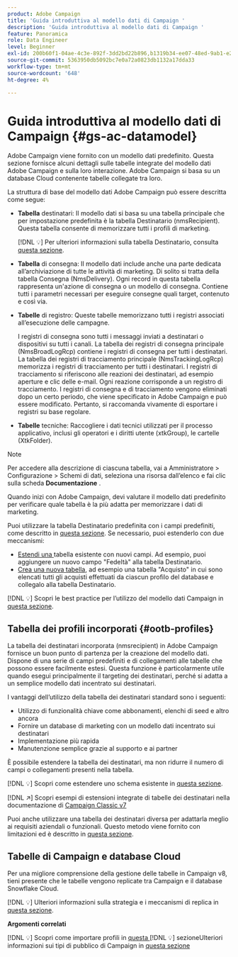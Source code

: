 ```yaml
---
product: Adobe Campaign
title: 'Guida introduttiva al modello dati di Campaign '
description: 'Guida introduttiva al modello dati di Campaign '
feature: Panoramica
role: Data Engineer
level: Beginner
exl-id: 200b60f1-04ae-4c3e-892f-3dd2bd22b896,b1319b34-ee07-48ed-9ab1-e2d12d3d99f8
source-git-commit: 5363950db5092bc7e0a72a0823db1132a17dda33
workflow-type: tm+mt
source-wordcount: '648'
ht-degree: 4%

---
```


# Guida introduttiva al modello dati di Campaign {#gs-ac-datamodel}

Adobe Campaign viene fornito con un modello dati predefinito. Questa sezione fornisce alcuni dettagli sulle tabelle integrate del modello dati Adobe Campaign e sulla loro interazione. Adobe Campaign si basa su un database Cloud contenente tabelle collegate tra loro.

La struttura di base del modello dati Adobe Campaign può essere descritta come segue:

* **Tabella** destinatari: Il modello dati si basa su una tabella principale che per impostazione predefinita è la tabella Destinatario (nmsRecipient). Questa tabella consente di memorizzare tutti i profili di marketing.

   [!DNL :bulb:] Per ulteriori informazioni sulla tabella Destinatario, consulta  [questa sezione](#ootb-profiles).

* **Tabella** di consegna: Il modello dati include anche una parte dedicata all’archiviazione di tutte le attività di marketing. Di solito si tratta della tabella Consegna (NmsDelivery). Ogni record in questa tabella rappresenta un&#39;azione di consegna o un modello di consegna. Contiene tutti i parametri necessari per eseguire consegne quali target, contenuto e così via.

* **Tabelle** di registro: Queste tabelle memorizzano tutti i registri associati all’esecuzione delle campagne.

   I registri di consegna sono tutti i messaggi inviati a destinatari o dispositivi su tutti i canali. La tabella dei registri di consegna principale (NmsBroadLogRcp) contiene i registri di consegna per tutti i destinatari.
La tabella dei registri di tracciamento principale (NmsTrackingLogRcp) memorizza i registri di tracciamento per tutti i destinatari. I registri di tracciamento si riferiscono alle reazioni dei destinatari, ad esempio aperture e clic delle e-mail. Ogni reazione corrisponde a un registro di tracciamento.
I registri di consegna e di tracciamento vengono eliminati dopo un certo periodo, che viene specificato in Adobe Campaign e può essere modificato. Pertanto, si raccomanda vivamente di esportare i registri su base regolare.

* **Tabelle** tecniche: Raccogliere i dati tecnici utilizzati per il processo applicativo, inclusi gli operatori e i diritti utente (xtkGroup), le cartelle (XtkFolder).

>[!NOTE]
>
>Per accedere alla descrizione di ciascuna tabella, vai a Amministratore > Configurazione > Schemi di dati, seleziona una risorsa dall’elenco e fai clic sulla scheda **Documentazione** .

Quando inizi con Adobe Campaign, devi valutare il modello dati predefinito per verificare quale tabella è la più adatta per memorizzare i dati di marketing.

Puoi utilizzare la tabella Destinatario predefinita con i campi predefiniti, come descritto in [questa sezione](#ootb-profiles). Se necessario, puoi estenderlo con due meccanismi:

* [Estendi una ](extend-schema.md) tabella esistente con nuovi campi. Ad esempio, puoi aggiungere un nuovo campo &quot;Fedeltà&quot; alla tabella Destinatario.
* [Crea una nuova tabella](create-schema.md), ad esempio una tabella &quot;Acquisto&quot; in cui sono elencati tutti gli acquisti effettuati da ciascun profilo del database e collegalo alla tabella Destinatario.

[!DNL :bulb:] Scopri le best practice per l’utilizzo del modello dati Campaign in  [questa sezione](datamodel-best-practices.md).

## Tabella dei profili incorporati {#ootb-profiles}

La tabella dei destinatari incorporata (nmsrecipient) in Adobe Campaign fornisce un buon punto di partenza per la creazione del modello dati. Dispone di una serie di campi predefiniti e di collegamenti alle tabelle che possono essere facilmente estesi. Questa funzione è particolarmente utile quando esegui principalmente il targeting dei destinatari, perché si adatta a un semplice modello dati incentrato sui destinatari.

I vantaggi dell’utilizzo della tabella dei destinatari standard sono i seguenti:

* Utilizzo di funzionalità chiave come abbonamenti, elenchi di seed e altro ancora
* Fornire un database di marketing con un modello dati incentrato sui destinatari
* Implementazione più rapida
* Manutenzione semplice grazie al supporto e ai partner

È possibile estendere la tabella dei destinatari, ma non ridurre il numero di campi o collegamenti presenti nella tabella.

[!DNL :bulb:] Scopri come estendere uno schema esistente in  [questa sezione](extend-schema.md).

[!DNL :arrow_upper_right:] Scopri esempi di estensioni integrate di tabelle dei destinatari nella documentazione di  [Campaign Classic v7](https://experienceleague.adobe.com/docs/campaign-classic/using/configuring-campaign-classic/editing-schemas/examples-of-schemas-edition.html?lang=en#extending-a-table)

Puoi anche utilizzare una tabella dei destinatari diversa per adattarla meglio ai requisiti aziendali o funzionali. Questo metodo viene fornito con limitazioni ed è descritto in [questa sezione](custom-recipient.md).

## Tabelle di Campaign e database Cloud

Per una migliore comprensione della gestione delle tabelle in Campaign v8, tieni presente che le tabelle vengono replicate tra Campaign e il database Snowflake Cloud.

[!DNL :bulb:] Ulteriori informazioni sulla strategia e i meccanismi di replica in  [questa sezione](../config/replication.md).

**Argomenti correlati**

[!DNL :bulb:] Scopri come importare profili in  [questa ](../start/import.md)
[!DNL :bulb:] sezioneUlteriori informazioni sui tipi di pubblico di Campaign in  [questa sezione](../start/audiences.md)
